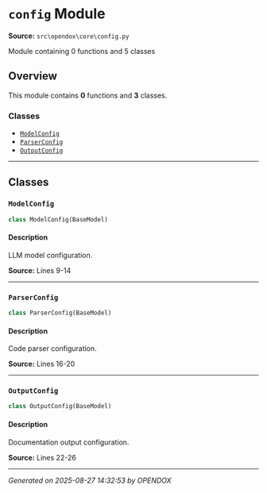 # `config` Module

**Source:** `src\opendox\core\config.py`

Module containing 0 functions and 5 classes

## Overview

This module contains **0** functions and **3** classes.

### Classes

- [`ModelConfig`](#modelconfig)
- [`ParserConfig`](#parserconfig)
- [`OutputConfig`](#outputconfig)

---

## Classes

### `ModelConfig`

```python
class ModelConfig(BaseModel)
```

#### Description

LLM model configuration.

**Source:** Lines 9-14

---

### `ParserConfig`

```python
class ParserConfig(BaseModel)
```

#### Description

Code parser configuration.

**Source:** Lines 16-20

---

### `OutputConfig`

```python
class OutputConfig(BaseModel)
```

#### Description

Documentation output configuration.

**Source:** Lines 22-26

---


*Generated on 2025-08-27 14:32:53 by OPENDOX*

